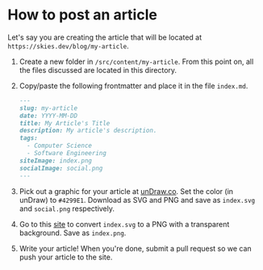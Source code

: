 # How to post an article

Let's say you are creating the article that will be located at
`https://skies.dev/blog/my-article`.

1. Create a new folder in `/src/content/my-article`. From this point on, all the
   files discussed are located in this directory.
2. Copy/paste the following frontmatter and place it in the file `index.md`.

   ```markdown
   ---
   slug: my-article
   date: YYYY-MM-DD
   title: My Article's Title
   description: My article's description.
   tags:
     - Computer Science
     - Software Engineering
   siteImage: index.png
   socialImage: social.png
   ---
   ```

3. Pick out a graphic for your article at
   [unDraw.co](https://undraw.co/illustrations). Set the color (in unDraw) to
   `#4299E1`. Download as SVG and PNG and save as `index.svg` and `social.png`
   respectively.
4. Go to this [site](https://svgtopng.com/) to convert `index.svg` to a PNG with
   a transparent background. Save as `index.png`.
5. Write your article! When you're done, submit a pull request so we can push
   your article to the site.
